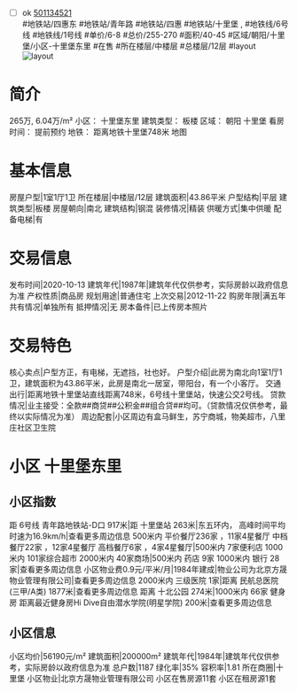- [ ] ok [501134521](https://bj.5i5j.com/ershoufang/501134521.html)  
 #地铁站/四惠东 #地铁站/青年路 #地铁站/四惠 #地铁站/十里堡 ,  #地铁线/6号线 #地铁线/1号线
#单价/6-8 #总价/255-270 #面积/40-45   #区域/朝阳/十里堡/小区-十里堡东里 #在售 #所在楼层/中楼层 #总楼层/12层 #layout 
![layout](http://image2a.5i5j.com/bdir/layout/84613.jpg_P5.jpg) 
# 简介 
 265万,  6.04万/m² 
小区： 十里堡东里
建筑类型： 板楼
区域： 朝阳 十里堡
看房时间： 提前预约
地铁： 距离地铁十里堡748米 地图
# 基本信息 
 房屋户型|1室1厅1卫
所在楼层|中楼层/12层
建筑面积|43.86平米
户型结构|平层
建筑类型|板楼
房屋朝向|南北
建筑结构|钢混
装修情况|精装
供暖方式|集中供暖
配备电梯|有
# 交易信息 
 发布时间|2020-10-13
建筑年代|1987年|建筑年代仅供参考，实际房龄以政府信息为准
产权性质|商品房
规划用途|普通住宅
上次交易|2012-11-22
购房年限|满五年
共有情况|单独所有
抵押情况|无
房本备件|已上传房本照片
# 交易特色 
 核心卖点|户型方正，有电梯，无遮挡，社也好。
户型介绍|此房为南北向1室1厅1卫，建筑面积为43.86平米，此房是南北一居室，带阳台，有一个小客厅。
交通出行|距离地铁十里堡站直线距离748米，6号线十里堡站，快速公交2号线。
贷款情况|业主接受：全款##商贷##公积金##组合贷##均可。（贷款情况仅供参考，最终以实际情况为准）
周边配套|小区周边有盒马鲜生，苏宁商城，物美超市，八里庄社区卫生院
# 小区 十里堡东里
## 小区指数 
 距 6号线 青年路地铁站-D口 917米|距 十里堡站 263米|东五环内， 高峰时间平均时速为16.9km/h|查看更多周边信息
500米内 平价餐厅236家 ，11家4星餐厅
中档餐厅22家 ，12家4星餐厅
高档餐厅6家 ，4家4星餐厅|500米内 7家便利店
1000米内 101家综合超市
2000米内 40家商场|500米内 药店 9家
1000米内 银行 28家|查看更多周边信息
小区物业费0.9元/平米/月|1984年建成|物业公司为北京方晟物业管理有限公司|查看更多周边信息
2000米内 三级医院 1家|距离 民航总医院 (三甲/A类) 1877米|查看更多周边信息
距离 十北公园 274米|1000米内 66家 健身房
距离最近健身房Hi Dive自由潜水学院(明星学院) 200米|查看更多周边信息
## 小区信息 
 小区均价|56190元/m²
建筑面积|200000m²
建筑年代|1984年|建筑年代仅供参考，实际房龄以政府信息为准
总户数|1187
绿化率|35%
容积率|1.81
所在商圈|十里堡
小区物业|北京方晟物业管理有限公司
小区在售房源11套
小区在租房源1套
